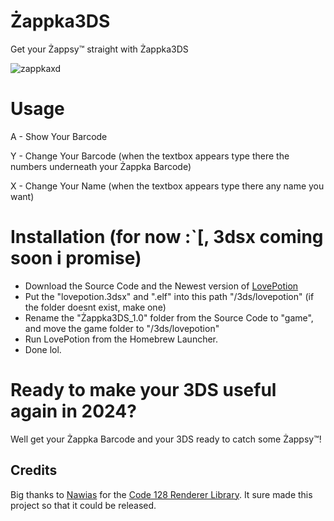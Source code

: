 # Żappka3DS
Get your Żappsy™ straight with Żappka3DS

![zappkaxd](https://github.com/TehFridge/Zappka3DS/assets/85436576/1888f561-dc0b-44c0-bc47-aebaa19cf0f3)

# Usage
A - Show Your Barcode

Y - Change Your Barcode (when the textbox appears type there the numbers underneath your Żappka Barcode)

X - Change Your Name (when the textbox appears type there any name you want)

# Installation (for now :`[, 3dsx coming soon i promise)
- Download the Source Code and the Newest version of [LovePotion](https://github.com/lovebrew/lovepotion/releases/)
- Put the "lovepotion.3dsx" and ".elf" into this path "/3ds/lovepotion"  (if the folder doesnt exist, make one)
- Rename the "Żappka3DS_1.0" folder from the Source Code to "game", and move the game folder to "/3ds/lovepotion"
- Run LovePotion from the Homebrew Launcher.
- Done lol.

# Ready to make your 3DS useful again in 2024?
Well get your Żappka Barcode and your 3DS ready to catch some Żappsy™!


## Credits
Big thanks to [Nawias](https://github.com/Nawias) for the [Code 128 Renderer Library](https://github.com/Nawias/bar128-love). It sure made this project so that it could be released.






